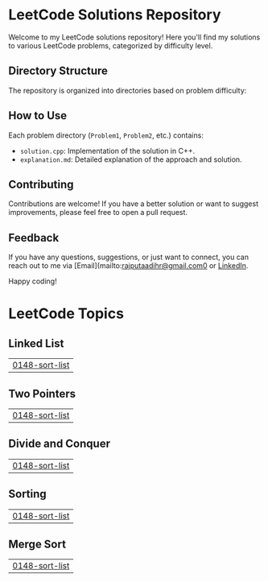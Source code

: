 # LeetCode Solutions Repository

Welcome to my LeetCode solutions repository! Here you'll find my solutions to various LeetCode problems, categorized by difficulty level.

## Directory Structure

The repository is organized into directories based on problem difficulty:


## How to Use

Each problem directory (`Problem1`, `Problem2`, etc.) contains:

- `solution.cpp`: Implementation of the solution in C++.
- `explanation.md`: Detailed explanation of the approach and solution.

## Contributing

Contributions are welcome! If you have a better solution or want to suggest improvements, please feel free to open a pull request.

## Feedback

If you have any questions, suggestions, or just want to connect, you can reach out to me via [Email](mailto:rajputaadihr@gmail.com0 or [LinkedIn](https://www.linkedin.com/in/your_profile](https://www.linkedin.com/in/aditya-rajput-aadi/)).

Happy coding!

<!---LeetCode Topics Start-->
# LeetCode Topics
## Linked List
|  |
| ------- |
| [0148-sort-list](https://github.com/rajputaadi/LeetCode/tree/master/0148-sort-list) |
## Two Pointers
|  |
| ------- |
| [0148-sort-list](https://github.com/rajputaadi/LeetCode/tree/master/0148-sort-list) |
## Divide and Conquer
|  |
| ------- |
| [0148-sort-list](https://github.com/rajputaadi/LeetCode/tree/master/0148-sort-list) |
## Sorting
|  |
| ------- |
| [0148-sort-list](https://github.com/rajputaadi/LeetCode/tree/master/0148-sort-list) |
## Merge Sort
|  |
| ------- |
| [0148-sort-list](https://github.com/rajputaadi/LeetCode/tree/master/0148-sort-list) |
<!---LeetCode Topics End-->
